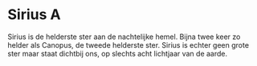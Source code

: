 # Sirius A

Sirius is de helderste ster aan de nachtelijke hemel. Bijna twee keer zo helder
als Canopus, de tweede helderste ster. Sirius is echter geen grote ster maar
staat dichtbij ons, op slechts acht lichtjaar van de aarde.

